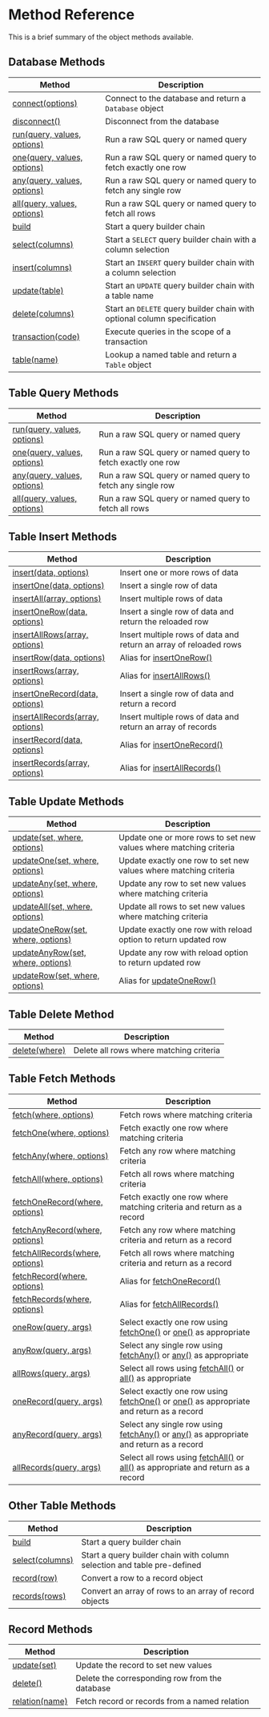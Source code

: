 # Method Reference

This is a brief summary of the object methods available.

## Database Methods

| Method | Description
|-|-|
| [connect(options)](connecting) | Connect to the database and return a `Database` object|
| [disconnect()](connecting#disconnecting) | Disconnect from the database |
| [run(query, values, options)](basic-queries#run) | Run a raw SQL query or named query |
| [one(query, values, options)](basic-queries#one) | Run a raw SQL query or named query to fetch exactly one row |
| [any(query, values, options)](basic-queries#any) | Run a raw SQL query or named query to fetch any single row |
| [all(query, values, options)](basic-queries#all) | Run a raw SQL query or named query to fetch all rows |
| [build](query-builder) | Start a query builder chain |
| [select(columns)](query-builder#select-queries) | Start a `SELECT` query builder chain with a column selection |
| [insert(columns)](query-builder#insert-queries) | Start an `INSERT` query builder chain with a column selection |
| [update(table)](query-builder#update-queries) | Start an `UPDATE` query builder chain with a table name |
| [delete(columns)](query-builder#delete-queries) | Start an `DELETE` query builder chain with optional column specification |
| [transaction(code)](transactions) | Execute queries in the scope of a transaction |
| [table(name)](tables) | Lookup a named table and return a `Table` object|

## Table Query Methods

| Method | Description
|-|-|
| [run(query, values, options)](table-queries#run-query-values-options) | Run a raw SQL query or named query |
| [one(query, values, options)](table-queries#one-query-values-options) | Run a raw SQL query or named query to fetch exactly one row |
| [any(query, values, options)](table-queries#any-query-values-options) | Run a raw SQL query or named query to fetch any single row |
| [all(query, values, options)](table-queries#all-query-values-options) | Run a raw SQL query or named query to fetch all rows |

## Table Insert Methods

| Method | Description
|-|-|
| [insert(data, options)](table-methods#insert-data-options) | Insert one or more rows of data |
| [insertOne(data, options)](table-methods#insertone-data-options) | Insert a single row of data |
| [insertAll(array, options)](table-methods#insertall-array-options) | Insert multiple rows of data |
| [insertOneRow(data, options)](table-methods#insertonerow-data-options) | Insert a single row of data and return the reloaded row|
| [insertAllRows(array, options)](table-methods#insertallrows-array-options) | Insert multiple rows of data and return an array of reloaded rows|
| [insertRow(data, options)](table-methods#insertonerow-data-options) | Alias for [insertOneRow()](table-methods#insertonerow-data-options) |
| [insertRows(array, options)](table-methods#insertallrows-array-options) | Alias for [insertAllRows()](table-methods#insertallrows-array-options) |
| [insertOneRecord(data, options)](table-methods#insertonerecord-data-options) | Insert a single row of data and return a record |
| [insertAllRecords(array, options)](table-methods#insertallrecords-array-options) | Insert multiple rows of data and return an array of records |
| [insertRecord(data, options)](table-methods#insertonerecord-data-options) | Alias for [insertOneRecord()](table-methods#insertonerecord-data-options) |
| [insertRecords(array, options)](table-methods#insertallrecords-array-options) | Alias for [insertAllRecords()](table-methods#insertallrecords-array-options) |

## Table Update Methods

| Method | Description
|-|-|
| [update(set, where, options)](table-methods#update-set-where-options) | Update one or more rows to set new values where matching criteria |
| [updateOne(set, where, options)](table-methods#updateone-set-where-options) | Update exactly one row to set new values where matching criteria |
| [updateAny(set, where, options)](table-methods#updateany-set-where-options) | Update any row to set new values where matching criteria |
| [updateAll(set, where, options)](table-methods#updateall-set-where-options) | Update all rows to set new values where matching criteria |
| [updateOneRow(set, where, options)](table-methods#updateonerow-set-where-options) | Update exactly one row with reload option to return updated row |
| [updateAnyRow(set, where, options)](table-methods#updateanyrow-set-where-options) | Update any row with reload option to return updated row |
| [updateRow(set, where, options)](table-methods#updateonerow-set-where-options) | Alias for [updateOneRow()](table-methods#updateonerow-set-where-options) |

## Table Delete Method

| Method | Description
|-|-|
| [delete(where)](table-methods#delete-where) | Delete all rows where matching criteria |

## Table Fetch Methods

| Method | Description
|-|-|
| [fetch(where, options)](table-methods#fetch-where-options) | Fetch rows where matching criteria |
| [fetchOne(where, options)](table-methods#fetchone-where-options) | Fetch exactly one row where matching criteria |
| [fetchAny(where, options)](table-methods#fetchany-where-options) | Fetch any row where matching criteria |
| [fetchAll(where, options)](table-methods#fetchall-where-options) | Fetch all rows where matching criteria |
| [fetchOneRecord(where, options)](table-methods#fetchonerecord-where-options) | Fetch exactly one row where matching criteria and return as a record|
| [fetchAnyRecord(where, options)](table-methods#fetchanyrecord-where-options) | Fetch any row where matching criteria and return as a record|
| [fetchAllRecords(where, options)](table-methods#fetchallrecords-where-options) | Fetch all rows where matching criteria and return as a record|
| [fetchRecord(where, options)](table-methods#fetchonerecord-where-options) | Alias for [fetchOneRecord()](table-methods#fetchonerecord-where-options) |
| [fetchRecords(where, options)](table-methods#fetchallrecords-where-options) | Alias for [fetchAllRecords()](table-methods#fetchallrecords-where-options) |
| [oneRow(query, args)](table-queries#onerow-query-args) | Select exactly one row using [fetchOne()](table-methods#fetchone-where-options) or [one()](table-queries#one-query-values-options) as appropriate|
| [anyRow(query, args)](table-queries#anyrow-query-args) | Select any single row using [fetchAny()](table-methods#fetchany-where-options) or [any()](table-queries#any-query-values-options) as appropriate|
| [allRows(query, args)](table-queries#allrows-query-args) | Select all rows using [fetchAll()](table-methods#fetchall-where-options) or [all()](table-queries#all-query-values-options) as appropriate|
| [oneRecord(query, args)](table-queries#onerecord-query-args) | Select exactly one row using [fetchOne()](table-methods#fetchone-where-options) or [one()](table-queries#one-query-values-options) as appropriate and return as a record|
| [anyRecord(query, args)](table-queries#anyrecord-query-args) | Select any single row using [fetchAny()](table-methods#fetchany-where-options) or [any()](table-queries#any-query-values-options) as appropriate and return as a record|
| [allRecords(query, args)](table-queries#allrecords-query-args) | Select all rows using [fetchAll()](table-methods#fetchall-where-options) or [all()](table-queries#all-query-values-options) as appropriate and return as a record|

## Other Table Methods

| Method | Description
|-|-|
| [build](table-queries#query-builder) | Start a query builder chain |
| [select(columns)](table-queries#query-builder) | Start a query builder chain with column selection and table pre-defined|
| [record(row)](table-methods#record-row) | Convert a row to a record object |
| [records(rows)](table-methods#records-rows) | Convert an array of rows to an array of record objects |

## Record Methods
| Method | Description
|-|-|
| [update(set)](record-methods#update-set) | Update the record to set new values |
| [delete()](record-methods#delete)| Delete the corresponding row from the database |
| [relation(name)](record-methods#relation-name) | Fetch record or records from a named relation |



